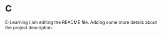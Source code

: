 # C
E-Learning
I am editing the README file. Adding some more details about the project description.
